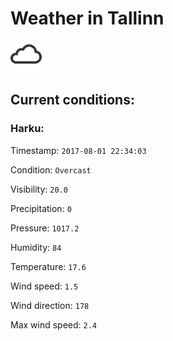 # Weather in Tallinn 

<img src= 'images/cloud.png' width= '50' /> 

## Current conditions: 

### Harku: 

Timestamp: ``` 2017-08-01 22:34:03 ``` 

Condition: ``` Overcast ``` 

Visibility: ``` 20.0 ``` 

Precipitation: ``` 0 ``` 

Pressure: ``` 1017.2 ``` 

Humidity: ``` 84 ``` 

Temperature: ``` 17.6 ``` 

Wind speed: ``` 1.5 ``` 

Wind direction: ``` 178 ``` 

Max wind speed: ``` 2.4 ``` 

